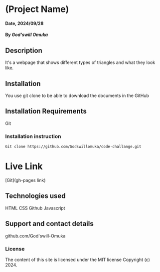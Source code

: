 # (Project Name)

#### Date, 2024/09/28

#### By *God'swill Omuka*

## Description
It's a webpage that shows different types of triangles and what they look like.

## Installation
You use git clone to be able to download the documents in the GitHub

## Installation Requirements
Git

### Installation instruction
```
Git clone https://github.com/Godswillomuka/code-challange.git

```

# Live Link
[Git](gh-pages link)

## Technologies used
HTML
CSS
Github
Javascript

## Support and contact details
github.com/God'swill-Omuka
### License
The content of this site is licensed under the MIT license
Copyright (c) 2024.


